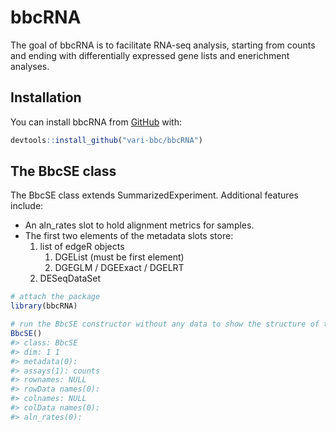 
<!-- README.md is generated from README.Rmd. Please edit that file -->

# bbcRNA

The goal of bbcRNA is to facilitate RNA-seq analysis, starting from
counts and ending with differentially expressed gene lists and
enerichment analyses.

## Installation

You can install bbcRNA from [GitHub](https://github.com/vari-bbc) with:

``` r
devtools::install_github("vari-bbc/bbcRNA")
```

## The BbcSE class

The BbcSE class extends SummarizedExperiment. Additional features
include:

  - An aln\_rates slot to hold alignment metrics for samples.
  - The first two elements of the metadata slots store:
    1.  list of edgeR objects
        1.  DGEList (must be first element)
        2.  DGEGLM / DGEExact / DGELRT
    2.  DESeqDataSet

<!-- end list -->

``` r
# attach the package
library(bbcRNA)

# run the BbcSE constructor without any data to show the structure of the object
BbcSE()
#> class: BbcSE 
#> dim: 1 1 
#> metadata(0):
#> assays(1): counts
#> rownames: NULL
#> rowData names(0):
#> colnames: NULL
#> colData names(0):
#> aln_rates(0):
```
